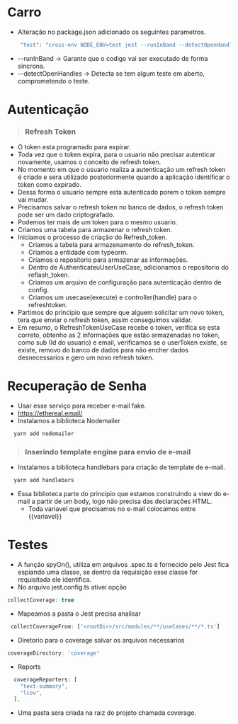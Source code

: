 # Carro

* Alteração no package.json adicionado os seguintes parametros.
```javascript
    "test": "cross-env NODE_ENV=test jest --runInBand --detectOpenHandles",
```
  * --runInBand -> Garante que o codigo vai ser executado de forma sincrona.
  * --detectOpenHandles -> Detecta se tem algum teste em aberto, comprometendo o teste.
  
  
# Autenticação

>### Refresh Token
* O token esta programado para expirar.
* Toda vez que o token expira, para o usuario não precisar autenticar novamente, usamos o conceito de refresh token.
* No momento em que o usuario realiza a autenticação um refresh token é criado e sera utilizado posteriormente quando a aplicação identificar o token como expirado.
* Dessa forma o usuario sempre esta autenticado porem o token sempre vai mudar.
* Precisamos salvar o refresh token no banco de dados, o refresh token pode ser um dado criptografado.
* Podemos ter mais de um token para o mesmo usuario.
* Criamos uma tabela para armazenar o refresh token.
* Iniciamos o processo de criação do Refresh_token.
  * Criamos a tabela para armazenamento do refresh_token.
  * Criamos a entidade com typeorm.
  * Criamos o repositorio para armazenar as informações.
  * Dentro de AuthenticateuUserUseCase, adicionamos o repositorio do reflash_token.
  * Criamos um arquivo de configuração para autenticação dentro de config.
  * Criamos um usecase(execute) e controller(handle) para o refreshtoken.
* Partimos do principio que sempre que alguem solicitar um novo token, tera que enviar o refresh token, assim conseguimos validar.
* Em resumo, o RefreshTokenUseCase recebe o token, verifica se esta correto, obtenho as 2 informações que estão armazenadas no token, como sub (Id do usuario) e email, verificamos se o userToken existe, se existe, removo do banco de dados para não encher dados desnecessarios e gero um novo refresh token.


# Recuperação de Senha

* Usar esse serviço para receber e-mail fake.
* https://ethereal.email/
* Instalamos a biblioteca Nodemailer
```javascript
  yarn add nodemailer
```
>### Inserindo template engine para envio de e-mail
* Instalamos a biblioteca handlebars para criação de template de e-mail.
```javascript
  yarn add handlebars
```
* Essa biblioteca parte do principio que estamos construindo a view do e-mail a partir de um body, logo não precisa das declarações HTML.
  * Toda variavel que precisamos no e-mail colocamos entre {{variavel}}
  
# Testes
* A função spyOn(), utiliza em arquivos .spec.ts é fornecido pelo Jest fica espiando uma classe, se dentro da requisição esse classe for requisitada ele identifica.
* No arquivo jest.config.ts ativei opção 
```javascript
collectCoverage: true
```
* Mapeamos a pasta o Jest precisa analisar 
```javascript
 collectCoverageFrom: ['<rootDir>/src/modules/**/useCases/**/*.ts']
```
* Diretorio para o coverage salvar os arquivos necessarios   
```javascript
coverageDirectory: 'coverage'
```
* Reports
```javascript
  coverageReporters: [
    "text-summary",
    "lcov",
  ],
```
* Uma pasta sera criada na raiz do projeto chamada coverage.
